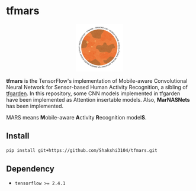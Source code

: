 # tfmars

<p align="center">
    <img src="tfmars-logo.PNG" width=128>
</p>

**tfmars** is the TensorFlow's implementation of Mobile-aware Convolutional Neural Network for Sensor-based Human Activity Recognition, a sibling of [tfgarden](https://github.com/Shakshi3104/tfgarden).
In this repository, some CNN models implemented in tfgarden have been implemented as Attention insertable models. 
Also, **MarNASNets** has been implemented.

MARS means **M**obile-aware **A**ctivity **R**ecognition model**S**.

## Install

```bash
pip install git+https://github.com/Shakshi3104/tfmars.git
```

## Dependency

- `tensorflow >= 2.4.1`